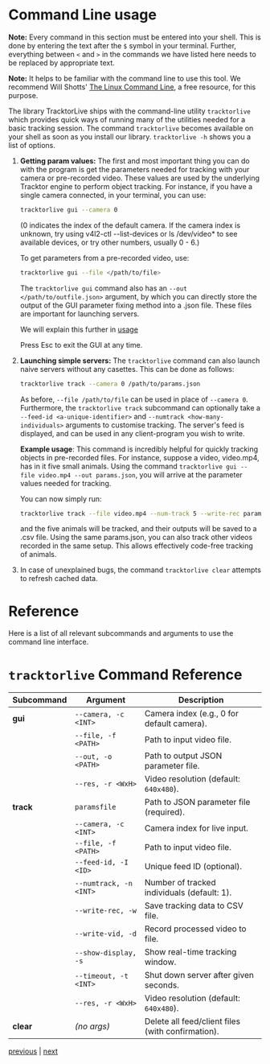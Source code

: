 # Command Line usage

**Note:** Every command in this section must be entered into your shell.
This is done by entering the text after the `$` symbol in your terminal.
Further, everything between `<` and `>` in the commands we have listed here
needs to be replaced by appropriate text.

**Note:** It helps to be familiar with the command line to use this tool. We recommend Will
Shotts' [The Linux Command Line](https://linuxcommand.org/tlcl.php), a free
resource, for this purpose.

The library TracktorLive ships with the command-line utility `tracktorlive`
which provides quick ways of running many of the utilities needed for a basic
tracking session. 
The command `tracktorlive` becomes available on your shell as soon as you
install our library. `tracktorlive -h` shows you a list of options. 

1. **Getting param values:** The first and most important
thing you can do with the program is get the parameters needed for tracking with
your camera or pre-recorded video. 
These values are used by the underlying Tracktor engine to perform object
tracking.
For instance, if you have a single camera
connected, in your terminal, you can use:

    ```bash
    tracktorlive gui --camera 0
    ```

    (0 indicates the index of the default camera. If the camera index is
    unknown, try using v4l2-ctl --list-devices or ls /dev/video* to see
    available devices, or try other numbers, usually 0 - 6.)

    To get parameters from a pre-recorded video, use:

    ```bash
    tracktorlive gui --file </path/to/file>
    ```

    The `tracktorlive gui` command also has an `--out </path/to/outfile.json>`
    argument, by which you can directly store the output of the GUI parameter fixing
    method into a .json file. These files are important for launching servers.

    We will explain this further in [usage](06-usage.md)

    Press Esc to exit the GUI at any time.

2. **Launching simple servers:** The `tracktorlive` command can also launch
   naive servers without any casettes. This can be done as follows:

   ```bash
   tracktorlive track --camera 0 /path/to/params.json
   ```

    As before, `--file /path/to/file` can be used in place of `--camera 0`.
    Furthermore, the `tracktorlive track` subcommand can optionally take
    a `--feed-id <a-unique-identifier>` and `--numtrack <how-many-individuals>` arguments to
    customise tracking. The server's feed is displayed, and can be used in any
    client-program you wish to write.


    **Example usage**:
    This command is incredibly helpful for quickly tracking objects in
    pre-recorded files. For instance, suppose a video, video.mp4, has in it five
    small animals. Using the command `tracktorlive gui --file video.mp4 --out params.json`, you
    will arrive at the parameter values needed for tracking.

    You can now simply run:

    ```bash
    tracktorlive track --file video.mp4 --num-track 5 --write-rec params.json
    ```

    and the five animals will be tracked, and their outputs will be saved to a
    .csv file. Using the same params.json, you can also track other videos
    recorded in the same setup. This allows effectively code-free tracking of
    animals.

3. In case of unexplained bugs, the command `tracktorlive clear` attempts to
   refresh cached data.


# Reference

Here is a list of all relevant subcommands and arguments to use the command line interface.

# `tracktorlive` Command Reference

| Subcommand | Argument | Description |
|------------|-----------|-------------|
| **gui** | `--camera, -c <INT>` | Camera index (e.g., 0 for default camera). |
| | `--file, -f <PATH>` | Path to input video file. |
| | `--out, -o <PATH>` | Path to output JSON parameter file. |
| | `--res, -r <WxH>` | Video resolution (default: `640x480`). |
| **track** | `paramsfile` | Path to JSON parameter file (required). |
| | `--camera, -c <INT>` | Camera index for live input. |
| | `--file, -f <PATH>` | Path to input video file. |
| | `--feed-id, -I <ID>` | Unique feed ID (optional). |
| | `--numtrack, -n <INT>` | Number of tracked individuals (default: 1). |
| | `--write-rec, -w` | Save tracking data to CSV file. |
| | `--write-vid, -d` | Record processed video to file. |
| | `--show-display, -s` | Show real-time tracking window. |
| | `--timeout, -t <INT>` | Shut down server after given seconds. |
| | `--res, -r <WxH>` | Video resolution (default: `640x480`). |
| **clear** | *(no args)* | Delete all feed/client files (with confirmation). |



[previous](03-installation.md) | [next](05-core-concepts.md)
